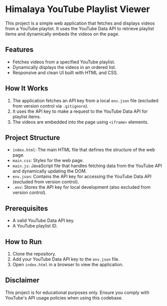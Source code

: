 # Himalaya YouTube Playlist Viewer

This project is a simple web application that fetches and displays videos from a YouTube playlist. It uses the YouTube Data API to retrieve playlist items and dynamically embeds the videos on the page.

## Features

- Fetches videos from a specified YouTube playlist.
- Dynamically displays the videos in an ordered list.
- Responsive and clean UI built with HTML and CSS.

## How It Works

1. The application fetches an API key from a local `env.json` file (excluded from version control via `.gitignore`).
2. It uses the API key to make a request to the YouTube Data API for playlist items.
3. The videos are embedded into the page using `<iframe>` elements.

## Project Structure

- `index.html`: The main HTML file that defines the structure of the web page.
- `main.css`: Styles for the web page.
- `main.js`: JavaScript file that handles fetching data from the YouTube API and dynamically updating the DOM.
- `env.json`: Contains the API key for accessing the YouTube Data API (excluded from version control).
- `.env`: Stores the API key for local development (also excluded from version control).

## Prerequisites

- A valid YouTube Data API key.
- A YouTube playlist ID.

## How to Run

1. Clone the repository.
2. Add your YouTube Data API key to the `env.json` file.
3. Open `index.html` in a browser to view the application.

## Disclaimer

This project is for educational purposes only. Ensure you comply with YouTube's API usage policies when using this codebase.